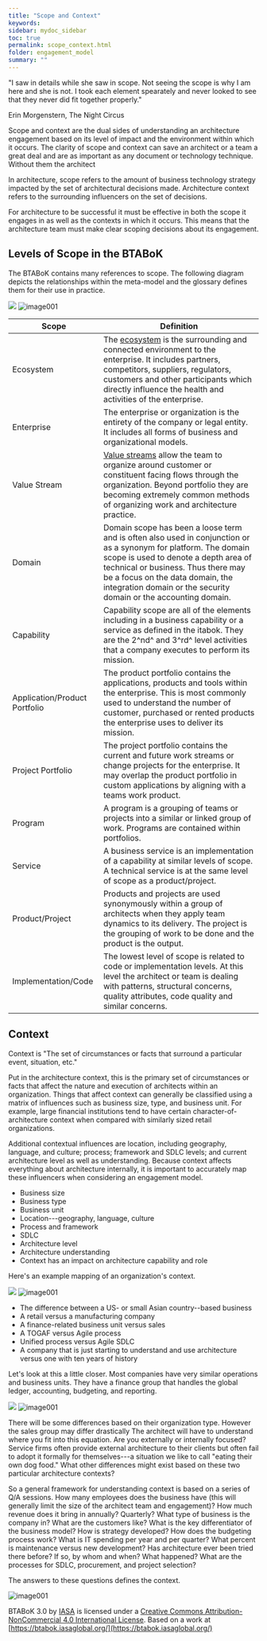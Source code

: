 ```yaml
---
title: "Scope and Context"
keywords: 
sidebar: mydoc_sidebar
toc: true
permalink: scope_context.html
folder: engagement_model
summary: ""
---
```


"I saw in details while she saw in scope. Not seeing the scope is why I am here and she is not. I took each element spearately and never looked to see that they never did fit together properly."

Erin Morgenstern, The Night Circus

Scope and context are the dual sides of understanding an architecture engagement based on its level of impact and the environment within which it occurs. The clarity of scope and context can save an architect or a team a great deal and are as important as any document or technology technique. Without them the architect

In architecture, scope refers to the amount of business technology strategy impacted by the set of architectural decisions made. Architecture context refers to the surrounding influencers on the set of decisions.

For architecture to be successful it must be effective in both the scope it engages in as well as the contexts in which it occurs. This means that the architecture team must make clear scoping decisions about its engagement.

Levels of Scope in the BTABoK
-----------------------------

The BTABoK contains many references to scope. The following diagram depicts the relationships within the meta-model and the glossary defines them for their use in practice.

![](https://itabok.iasaglobal.org/wp-content/uploads/2020/07/image002-3-634x512.png)
![image001](media/s_c001.png)

| **Scope** | **Definition** |
| --- | --- |
| Ecosystem | The [ecosystem](https://btabok.iasaglobal.org/btabok_3/digital-outcome-model/ecosystem/) is the surrounding and connected environment to the enterprise. It includes partners, competitors, suppliers, regulators, customers and other participants which directly influence the health and activities of the enterprise. |
| Enterprise | The enterprise or organization is the entirety of the company or legal entity. It includes all forms of business and organizational models. |
| Value Stream | [Value streams](https://btabok.iasaglobal.org/btabok_3/value-model/value-streams/) allow the team to organize around customer or constituent facing flows through the organization. Beyond portfolio they are becoming extremely common methods of organizing work and architecture practice. |
| Domain | Domain scope has been a loose term and is often also used in conjunction or as a synonym for platform. The domain scope is used to denote a depth area of technical or business. Thus there may be a focus on the data domain, the integration domain or the security domain or the accounting domain.   |
| Capability | Capability scope are all of the elements including in a business capability or a service as defined in the itabok. They are the 2^nd^ and 3^rd^ level activities that a company executes to perform its mission. |
| Application/Product Portfolio | The product portfolio contains the applications, products and tools within the enterprise. This is most commonly used to understand the number of customer, purchased or rented products the enterprise uses to deliver its mission. |
| Project Portfolio | The project portfolio contains the current and future work streams or change projects for the enterprise. It may overlap the product portfolio in custom applications by aligning with a teams work product. |
| Program | A program is a grouping of teams or projects into a similar or linked group of work. Programs are contained within portfolios. |
| Service | A business service is an implementation of a capability at similar levels of scope. A technical service is at the same level of scope as a product/project. |
| Product/Project | Products and projects are used synonymously within a group of architects when they apply team dynamics to its delivery. The project is the grouping of work to be done and the product is the output. |
| Implementation/Code | The lowest level of scope is related to code or implementation levels. At this level the architect or team is dealing with patterns, structural concerns, quality attributes, code quality and similar concerns. |

Context
-------

Context is "The set of circumstances or facts that surround a particular event, situation, etc."

Put in the architecture context, this is the primary set of circumstances or facts that affect the nature and execution of architects within an organization. Things that affect context can generally be classified using a matrix of influences such as business size, type, and business unit. For example, large financial institutions tend to have certain character-of-architecture context when compared with similarly sized retail organizations.

Additional contextual influences are location, including geography, language, and culture; process; framework and SDLC levels; and current architecture level as well as understanding. Because context affects everything about architecture internally, it is important to accurately map these influencers when considering an engagement model.

-   Business size
-   Business type
-   Business unit
-   Location---geography, language, culture
-   Process and framework
-   SDLC
-   Architecture level
-   Architecture understanding
-   Context has an impact on architecture capability and role

Here's an example mapping of an organization's context.

![](https://itabok.iasaglobal.org/wp-content/uploads/2020/07/image004-1.png)
![image001](media/s_c002.png)

-   The difference between a US- or small Asian country--based business
-   A retail versus a manufacturing company
-   A finance-related business unit versus sales
-   A TOGAF versus Agile process
-   Unified process versus Agile SDLC
-   A company that is just starting to understand and use architecture versus one with ten years of history

Let's look at this a little closer. Most companies have very similar operations and business units. They have a finance group that handles the global ledger, accounting, budgeting, and reporting.

![](https://itabok.iasaglobal.org/wp-content/uploads/2020/07/image003-2.png)
![image001](media/s_c003.png)

There will be some differences based on their organization type. However the sales group may differ drastically The architect will have to understand where you fit into this equation. Are you externally or internally focused? Service firms often provide external architecture to their clients but often fail to adopt it formally for themselves---a situation we like to call "eating their own dog food." What other differences might exist based on these two particular architecture contexts?

So a general framework for understanding context is based on a series of Q/A sessions. How many employees does the business have (this will generally limit the size of the architect team and engagement)? How much revenue does it bring in annually? Quarterly? What type of business is the company in? What are the customers like? What is the key differentiator of the business model? How is strategy developed? How does the budgeting process work? What is IT spending per year and per quarter? What percent is maintenance versus new development? Has architecture ever been tried there before? If so, by whom and when? What happened? What are the processes for SDLC, procurement, and project selection?

The answers to these questions defines the context.

![image001](media/by-nc.png)

BTABoK 3.0 by [IASA](https://iasaglobal.org/) is licensed under a [Creative Commons Attribution-NonCommercial 4.0 International License](http://creativecommons.org/licenses/by-nc/4.0/). Based on a work at [https://btabok.iasaglobal.org/](https://btabok.iasaglobal.org/)